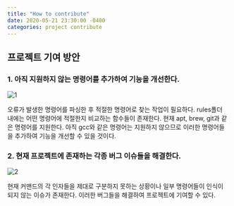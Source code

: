 ```yaml
---
title: "How to contribute"
date: 2020-05-21 23:30:00 -0400
categories: project contribute
---
```

## 프로젝트 기여 방안

### 1. 아직 지원하지 않는 명령어를 추가하여 기능을 개선한다.
   
![1](https://user-images.githubusercontent.com/49182823/82579583-fd150880-9bc8-11ea-930d-a8fb020b2260.jpg)

오류가 발생한 명령어를 파싱한 후 적절한 명령어로 찾는 작업이 필요하다. rules폴더 내에는 어떤 명령어에 적절한지 비교하는 함수들이 존재한다. 현재      apt, brew, git과 같은 명령어를 지원한다. 아직 gcc와 같은 명령어는 지원하지 않으므로 이러한 명령어들을 추가하여 기능을 개선할 수 있을 것이다.

   

### 2. 현재 프로젝트에 존재하는 각종 버그 이슈들을 해결한다.
   
![2](https://user-images.githubusercontent.com/49182823/82579597-ff776280-9bc8-11ea-8a91-c3d24499078d.jpg)

현재 커맨드의 각 인자들을 제대로 구분하지 못하는 상황이나 일부 명령어들이 인식이 되지 않는 이슈가 존재한다. 이러한 버그들을 해결하여 프로젝트에 기여할 수 있다.
